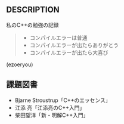 ## DESCRIPTION
私のC++の勉強の記録

>- コンパイルエラーは普通
>- コンパイルエラーが出たらありがとう
>- コンパイルエラーが出たら大喜び

(ezoeryou)

## 課題図書
- Bjarne Stroustrup「C++のエッセンス」
- 江添 亮「江添亮のC++入門」
- 柴田望洋「新・明解C++入門」

